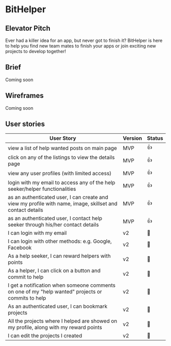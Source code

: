 # BitHelper

## Elevator Pitch
Ever had a killer idea for an app, but never got to finish it? BitHelper is here to help you find new team mates to finish your apps or join exciting new projects to develop together!

## Brief
Coming soon

## Wireframes
Coming soon

## User stories 

| User Story                                                                                                | Version | Status       |
|-----------------------------------------------------------------------------------------------------------|---------|--------------|
| view a list of help wanted posts on main page                                                             | MVP     | :thumbsup: |
| click on any of the listings to view the details page                                                     | MVP     | :thumbsup: |
| view any user profiles (with limited access)                                                              | MVP     | :thumbsup: |
| login with my email to access any of the help seeker/helper functionalities                               | MVP     | :thumbsup: |
| as an authenticated user, I can create and view my profile with name, image, skillset and contact details | MVP     | :thumbsup: |
| as an authenticated user, I contact help seeker through his/her contact details                           | MVP     | :thumbsup: |
| I can login with my email                                                                                 | v2      | :red_circle: |
| I can login with other methods: e.g. Google, Facebook                                                     | v2      | :red_circle: |
| As a help seeker, I can reward helpers with points                                                        | v2      | :red_circle: |
| As a helper, I can click on a button and commit to help                                                   | v2      | :red_circle: |
| I get a notification when someone comments on one of my "help wanted" projects or commits to help         | v2      | :red_circle: |
| As an authenticated user, I can bookmark projects                                                         | v2      | :red_circle: |
| All the projects where I helped are showed on my profile, along with my reward points                     | v2      | :red_circle: |
| I can edit the projects I created                     | v2      | :red_circle: |

